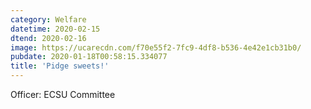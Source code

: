 ```yaml
---
category: Welfare
datetime: 2020-02-15
dtend: 2020-02-16
image: https://ucarecdn.com/f70e55f2-7fc9-4df8-b536-4e42e1cb31b0/
pubdate: 2020-01-18T00:58:15.334077
title: 'Pidge sweets!'
---
```

Officer: ECSU Committee

